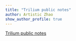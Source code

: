```yaml
---
title: "Trilium public notes"
author: Artistic Zhao
show_author_profile: true
---
```



[Trilium public notes](https://ethereal.work/lilac_trilium//share/S9fqNd3QqTX5)

